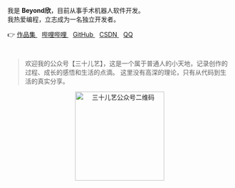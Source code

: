 我是 **Beyond欣**，目前从事手术机器人软件开发。  
我热爱编程，立志成为一名独立开发者。  

<div style="margin-bottom: 40px;">
  👉 
  <a href="https://blog.beyondxin.top/%E6%88%91%E7%9A%84%E9%A1%B9%E7%9B%AE/AI.xyz.html" 
     style="margin-right: 10px;" 
     target="_blank" 
     rel="noopener noreferrer">
    作品集
  </a>  
  <a href="https://space.bilibili.com/285016963" 
     style="margin-right: 10px;" 
     target="_blank" 
     rel="noopener noreferrer">
    哔哩哔哩
  </a>  
  <a href="https://github.com/BeyondXinXin" 
     style="margin-right: 10px;" 
     target="_blank" 
     rel="noopener noreferrer">
    GitHub
  </a>  
  <a href="https://blog.csdn.net/a15005784320" 
     style="margin-right: 10px;" 
     target="_blank" 
     rel="noopener noreferrer">
    CSDN
  </a>  
  <a href="tencent://AddContact/?fromId=45&fromSubId=1&subcmd=all&uin=779354187" 
     target="_blank" 
     rel="noopener noreferrer">
    QQ
  </a>  
</div>

> 欢迎我的公众号【三十儿艺】，这是一个属于普通人的小天地，记录创作的过程、成长的感悟和生活的点滴。  这里没有高深的理论，只有从代码到生活的真实分享。

<figure align="center">
  <img src="https://img.beyondxin.top/202411231641847.jpg" alt="三十儿艺公众号二维码" width="200">
</figure>



